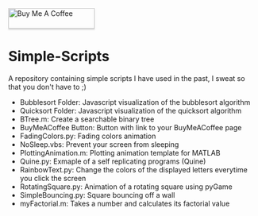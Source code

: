  <a href="https://www.buymeacoffee.com/BambooFlower" target="_blank">
 <img src="https://www.buymeacoffee.com/assets/img/custom_images/orange_img.png" 
 alt="Buy Me A Coffee" style="height: 41px !important;width: 174px !important;box-shadow: 0px 3px 2px 0px rgba(190, 190, 190, 0.5) 
 !important;-webkit-box-shadow: 0px 3px 2px 0px rgba(190, 190, 190, 0.5) !important;" ></a> 

# Simple-Scripts

A repository containing simple scripts I have used in the past, I sweat so that you don't have to ;)

- Bubblesort Folder: Javascript visualization of the bubblesort algorithm
- Quicksort Folder: Javascript visualization of the quicksort algorithm
- BTree.m: Create a searchable binary tree
- BuyMeACoffee Button: Button with link to your BuyMeACoffee page
- FadingColors.py: Fading colors animation
- NoSleep.vbs: Prevent your screen from sleeping 
- PlottingAnimation.m: Plotting animation template for MATLAB
- Quine.py: Exmaple of a self replicating programs (Quine)
- RainbowText.py: Change the colors of the displayed letters everytime you click the screen
- RotatingSquare.py: Animation of a rotating square using pyGame 
- SimpleBouncing.py: Square bouncing off a wall 
- myFactorial.m: Takes a number and calculates its factorial value
